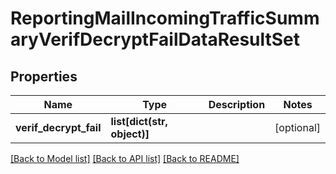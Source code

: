 # ReportingMailIncomingTrafficSummaryVerifDecryptFailDataResultSet

## Properties
Name | Type | Description | Notes
------------ | ------------- | ------------- | -------------
**verif_decrypt_fail** | **list[dict(str, object)]** |  | [optional] 

[[Back to Model list]](../README.md#documentation-for-models) [[Back to API list]](../README.md#documentation-for-api-endpoints) [[Back to README]](../README.md)

